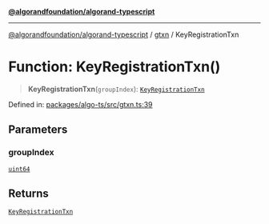 [**@algorandfoundation/algorand-typescript**](../../../README.md)

***

[@algorandfoundation/algorand-typescript](../../../README.md) / [gtxn](../README.md) / KeyRegistrationTxn

# Function: KeyRegistrationTxn()

> **KeyRegistrationTxn**(`groupIndex`): [`KeyRegistrationTxn`](../interfaces/KeyRegistrationTxn.md)

Defined in: [packages/algo-ts/src/gtxn.ts:39](https://github.com/algorandfoundation/puya-ts/blob/89ee9cf9a58d93e3ffbb727cfadf537835799a71/packages/algo-ts/src/gtxn.ts#L39)

## Parameters

### groupIndex

[`uint64`](../../../type-aliases/uint64.md)

## Returns

[`KeyRegistrationTxn`](../interfaces/KeyRegistrationTxn.md)
